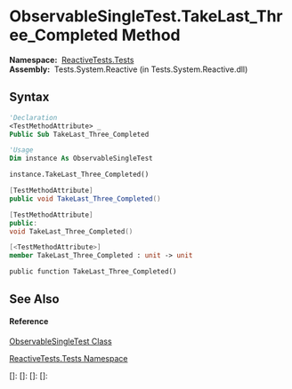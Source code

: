 # ObservableSingleTest.TakeLast\_Three\_Completed Method

**Namespace:**  [ReactiveTests.Tests](ReactiveTests.Tests\ReactiveTests.Tests.md)  
**Assembly:**  Tests.System.Reactive (in Tests.System.Reactive.dll)

## Syntax

```vb
'Declaration
<TestMethodAttribute> _
Public Sub TakeLast_Three_Completed
```

```vb
'Usage
Dim instance As ObservableSingleTest

instance.TakeLast_Three_Completed()
```

```csharp
[TestMethodAttribute]
public void TakeLast_Three_Completed()
```

```c++
[TestMethodAttribute]
public:
void TakeLast_Three_Completed()
```

```fsharp
[<TestMethodAttribute>]
member TakeLast_Three_Completed : unit -> unit 
```

```jscript
public function TakeLast_Three_Completed()
```

## See Also

#### Reference

[ObservableSingleTest Class](ObservableSingleTest\ObservableSingleTest.md)

[ReactiveTests.Tests Namespace](ReactiveTests.Tests\ReactiveTests.Tests.md)

[]: 
[]: 
[]: 
[]: 